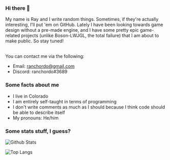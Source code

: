 ### Hi there 👋

My name is Ray and I write random things. Sometimes, if they're actually interesting, I'll put 'em on GitHub. Lately I have been looking towards game design without a pre-made engine, and I have some pretty epic game-related projects (unlike Boson-LWJGL, the total failure) that I am about to make public. So stay tuned!<br><br>

You can contact me via the following:
- Email: <a href="mailto:ranchordo@gmail.com">ranchordo@gmail.com</a>
- Discord: ranchordo#3689

### Some facts about me
- I live in Colorado
- I am entirely self-taught in terms of programming
- I don't write comments as much as I should because I think code should be able to describe itself
- My pronouns: He/him

### Some stats stuff, I guess?

![Github Stats](https://github-readme-stats.vercel.app/api?username=ranchordo&show_icons=true&theme=algolia&include_all_commits=true&hide_border=true&count_private=true)

![Top Langs](https://github-readme-stats.vercel.app/api/top-langs/?username=ranchordo&layout=compact&theme=algolia&hide_border=true)
